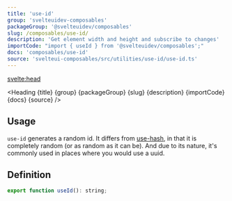 ```yaml
---
title: 'use-id'
group: 'svelteuidev-composables'
packageGroup: '@svelteuidev/composables'
slug: /composables/use-id/
description: 'Get element width and height and subscribe to changes'
importCode: "import { useId } from '@svelteuidev/composables';"
docs: 'composables/use-id'
source: 'svelteui-composables/src/utilities/use-id/use-id.ts'
---
```


<script lang='ts'>
  import { Demo, ComposableDemos } from '@svelteuidev/demos';
  import { Heading } from "$lib/components";
  import { base } from '$app/paths';
</script>

<svelte:head>

  <title>{title} - SvelteUI</title>
</svelte:head>

<Heading {title} {group} {packageGroup} {slug} {description} {importCode} {docs} {source} />

## Usage

`use-id` generates a random id. It differs from [use-hash]({base}/use-hash), in that it is completely random (or as random as it can be). And due to its nature, it's commonly used in places where you would use a uuid.

<Demo demo={ComposableDemos.useIdDemo.usage} />

## Definition

```js
export function useId(): string;
```
